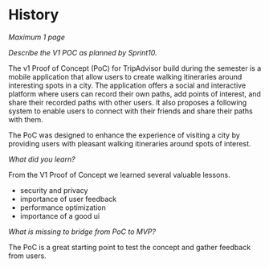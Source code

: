 # History

*Maximum 1 page*

*Describe the V1 POC as planned by Sprint10.*

The v1 Proof of Concept (PoC) for TripAdvisor build during the semester is a mobile application that allow users to create walking itineraries around interesting spots in a city. 
The application offers a social and interactive platform where users can record their own paths, add points of interest, and share their recorded paths with other users. 
It also proposes a following system to enable users to connect with their friends and share their paths with them.

The PoC was designed to enhance the experience of visiting a city by providing users with pleasant walking itineraries around spots of interest.


*What did you learn?*

From the V1 Proof of Concept we learned several valuable lessons.
- security and privacy
- importance of user feedback
- performance optimization
- importance of a good ui


*What is missing to bridge from PoC to MVP?*

The PoC is a great starting point to test the concept and gather feedback from users.


